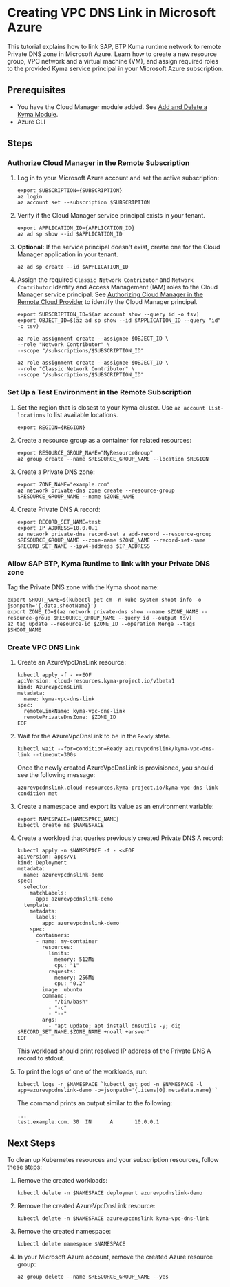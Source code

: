 # Creating VPC DNS Link in Microsoft Azure

This tutorial explains how to link SAP, BTP Kuma runtime network to remote Private DNS zone in Microsoft Azure. Learn how to create a new resource group, VPC network and a virtual machine (VM), and assign required roles to the provided Kyma service principal in your Microsoft Azure subscription.

## Prerequisites

* You have the Cloud Manager module added. See [Add and Delete a Kyma Module](https://help.sap.com/docs/btp/sap-business-technology-platform-internal/enable-and-disable-kyma-module?state=DRAFT&version=Internal#loio1b548e9ad4744b978b8b595288b0cb5c).
* Azure CLI

## Steps

### Authorize Cloud Manager in the Remote Subscription

1. Log in to your Microsoft Azure account and set the active subscription:

   ```shell
   export SUBSCRIPTION={SUBSCRIPTION}
   az login
   az account set --subscription $SUBSCRIPTION
   ```

2. Verify if the Cloud Manager service principal exists in your tenant.
   ```shell
   export APPLICATION_ID={APPLICATION_ID}
   az ad sp show --id $APPLICATION_ID
   ```
3. **Optional:** If the service principal doesn't exist, create one for the Cloud Manager application in your tenant.
   ```shell
   az ad sp create --id $APPLICATION_ID
   ```
4. Assign the required `Classic Network Contributor` and `Network Contributor` Identity and Access Management (IAM) roles to the Cloud Manager service principal. See [Authorizing Cloud Manager in the Remote Cloud Provider](../00-31-vpc-peering-authorization.md#microsoft-azure) to identify the Cloud Manager principal.
    ```shell
    export SUBSCRIPTION_ID=$(az account show --query id -o tsv)
    export OBJECT_ID=$(az ad sp show --id $APPLICATION_ID --query "id" -o tsv)
    
    az role assignment create --assignee $OBJECT_ID \
    --role "Network Contributor" \
    --scope "/subscriptions/$SUBSCRIPTION_ID"
   
    az role assignment create --assignee $OBJECT_ID \
    --role "Classic Network Contributor" \
    --scope "/subscriptions/$SUBSCRIPTION_ID"

### Set Up a Test Environment in the Remote Subscription

1. Set the region that is closest to your Kyma cluster. Use `az account list-locations` to list available locations.

   ```shell
   export REGION={REGION}
   ```

2. Create a resource group as a container for related resources:

   ```shell
   export RESOURCE_GROUP_NAME="MyResourceGroup"
   az group create --name $RESOURCE_GROUP_NAME --location $REGION
   ```

3. Create a Private DNS zone:

   ```shell
   export ZONE_NAME="example.com"
   az network private-dns zone create --resource-group $RESOURCE_GROUP_NAME --name $ZONE_NAME
   ```

4. Create Private DNS A record:

   ```shell
   export RECORD_SET_NAME=test
   export IP_ADDRESS=10.0.0.1
   az network private-dns record-set a add-record --resource-group $RESOURCE_GROUP_NAME --zone-name $ZONE_NAME --record-set-name $RECORD_SET_NAME --ipv4-address $IP_ADDRESS
   ```

### Allow SAP BTP, Kyma Runtime to link with your Private DNS zone

Tag the Private DNS zone with the Kyma shoot name:

   ```shell
   export SHOOT_NAME=$(kubectl get cm -n kube-system shoot-info -o jsonpath='{.data.shootName}') 
   export ZONE_ID=$(az network private-dns show --name $ZONE_NAME --resource-group $RESOURCE_GROUP_NAME --query id --output tsv)
   az tag update --resource-id $ZONE_ID --operation Merge --tags $SHOOT_NAME
   ```

### Create VPC DNS Link

1. Create an AzureVpcDnsLink resource:

   ```shell
   kubectl apply -f - <<EOF
   apiVersion: cloud-resources.kyma-project.io/v1beta1
   kind: AzureVpcDnsLink
   metadata:
     name: kyma-vpc-dns-link
   spec:
     remoteLinkName: kyma-vpc-dns-link
     remotePrivateDnsZone: $ZONE_ID
   EOF
   ```

2. Wait for the AzureVpcDnsLink to be in the `Ready` state.

   ```shell
   kubectl wait --for=condition=Ready azurevpcdnslink/kyma-vpc-dns-link --timeout=300s
   ```

   Once the newly created AzureVpcDnsLink is provisioned, you should see the following message:

   ```console
   azurevpcdnslink.cloud-resources.kyma-project.io/kyma-vpc-dns-link condition met
   ```

3. Create a namespace and export its value as an environment variable:

   ```shell
   export NAMESPACE={NAMESPACE_NAME}
   kubectl create ns $NAMESPACE
   ```

4. Create a workload that queries previously created Private DNS A record:

   ```shell
   kubectl apply -n $NAMESPACE -f - <<EOF
   apiVersion: apps/v1
   kind: Deployment
   metadata:
     name: azurevpcdnslink-demo
   spec:
     selector:
       matchLabels:
         app: azurevpcdnslink-demo
     template:
       metadata:
         labels:
           app: azurevpcdnslink-demo
       spec:
         containers:
         - name: my-container
           resources:
             limits:
               memory: 512Mi
               cpu: "1"
             requests:
               memory: 256Mi
               cpu: "0.2"
           image: ubuntu
           command:
             - "/bin/bash"
             - "-c"
             - "--"
           args:
             - "apt update; apt install dnsutils -y; dig $RECORD_SET_NAME.$ZONE_NAME +noall +answer"
   EOF
   ```

   This workload should print resolved IP address of the Private DNS A record to stdout.

5. To print the logs of one of the workloads, run:

   ```shell
   kubectl logs -n $NAMESPACE `kubectl get pod -n $NAMESPACE -l app=azurevpcdnslink-demo -o=jsonpath='{.items[0].metadata.name}'`
   ```

   The command prints an output similar to the following:

   ```console
   ...
   test.example.com. 30  IN      A       10.0.0.1
   ```

## Next Steps

To clean up Kubernetes resources and your subscription resources, follow these steps:

1. Remove the created workloads:

   ```shell
   kubectl delete -n $NAMESPACE deployment azurevpcdnslink-demo
   ```

2. Remove the created AzureVpcDnsLink resource:

    ```shell
    kubectl delete -n $NAMESPACE azurevpcdnslink kyma-vpc-dns-link
    ```

3. Remove the created namespace:

    ```shell
    kubectl delete namespace $NAMESPACE
    ```

4. In your Microsoft Azure account, remove the created Azure resource group:

    ```shell
    az group delete --name $RESOURCE_GROUP_NAME --yes
    ```
